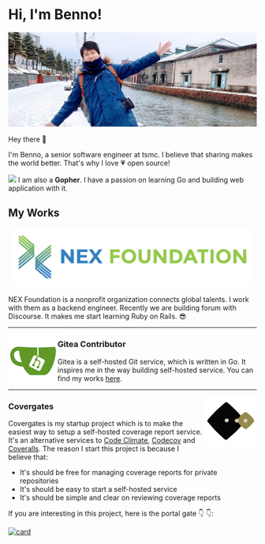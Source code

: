 # Hi, I'm Benno!
![thumbnail](https://raw.githubusercontent.com/blueworrybear/blueworrybear/master/images/thumbnail.jpg)

Hey there :wave:

I'm Benno, a senior software engineer at tsmc.
I believe that sharing makes the world better.
That's why I love :heartpulse: open source!

<img height="30" src="https://upload.wikimedia.org/wikipedia/commons/thumb/2/2d/Go_gopher_favicon.svg/800px-Go_gopher_favicon.svg.png"> I am also a **Gopher**. I have a passion on learning Go and building web application with it.

## My Works

<p align='center'>
  <a href="https://www.nexf.org/"><img height="120" src="https://github.com/blueworrybear/blueworrybear/blob/master/images/nex-logo.png?raw=true"></a>
</p>

NEX Foundation is a nonprofit organization connects global talents.
I work with them as a backend engineer. Recently we are building forum with Discourse.
It makes me start learning Ruby on Rails. :sunglasses:

---

<p>
  <a href="https://gitea.io/en-us/">
    <img width="100" align='left' src="https://github.com/blueworrybear/blueworrybear/blob/master/images/gitea.png?raw=true">
  </a>
</p>



### Gitea Contributor

Gitea is a self-hosted Git service, which is written in Go. It inspires me in the way building self-hosted service.
You can find my works [here](https://github.com/go-gitea/gitea/pulls?q=is%3Apr+author%3Ablueworrybear+is%3Aclosed).

---

<p>
  <a href="https://github.com/covergates/covergates">
    <img height="100" align='right' src="https://github.com/blueworrybear/blueworrybear/blob/master/images/covergates.png?raw=true">
  </a>
</p>

### Covergates

Covergates is my startup project which is to make the easiest way to setup a self-hosted coverage report service.
It's an alternative services to [Code Climate](https://codeclimate.com/), [Codecov](https://codecov.io/) and [Coveralls](https://coveralls.io/).
The reason I start this project is because I believe that:

- It's should be free for managing coverage reports for private repositories
- It's should be easy to start a self-hosted service
- It's should be simple and clear on reviewing coverage reports

If you are interesting in this project, here is the portal gate :point_down: :point_down::

[![card](https://covergates.com/api/v1/reports/bsi5dvi23akg00a0tgl0/card)](https://covergates.com/report/github/covergates/covergates)

<!--
**blueworrybear/blueworrybear** is a ✨ _special_ ✨ repository because its `README.md` (this file) appears on your GitHub profile.

Here are some ideas to get you started:

- 🔭 I’m currently working on ...
- 🌱 I’m currently learning ...
- 👯 I’m looking to collaborate on ...
- 🤔 I’m looking for help with ...
- 💬 Ask me about ...
- 📫 How to reach me: ...
- 😄 Pronouns: ...
- ⚡ Fun fact: ...
-->
